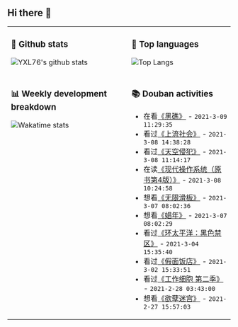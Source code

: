 ## Hi there 👋

<table>
<tr>
<td valign="top" width="54%">

### 🔭 Github stats

![YXL76's github stats](https://github-readme-stats.yxl76.vercel.app/api?username=YXL76&count_private=true&show_icons=true&include_all_commits=true&theme=tokyonight&line_height=28)

</td>

<td valign="top" width="46%">

### 🌱 Top languages

![Top Langs](https://github-readme-stats.yxl76.vercel.app/api/top-langs/?username=YXL76&layout=compact&theme=tokyonight&langs_count=10&hide=HTML,CSS,SCSS)

</td>
</tr>
<tr>
<td valign="top" width="54%">

### 📊 Weekly development breakdown

![Wakatime stats](https://github-readme-stats.yxl76.vercel.app/api/wakatime?username=YXL76&layout=compact&theme=tokyonight)


</td>
<td valign="top" width="46%">

### 📚 Douban activities

- 在看[《黑礁》](http://movie.douban.com/subject/2036289/) - `2021-3-09 11:29:35`
- 看过[《上流社会》](http://movie.douban.com/subject/27168151/) - `2021-3-08 14:38:28`
- 看过[《天空侵犯》](http://movie.douban.com/subject/35235144/) - `2021-3-08 11:14:17`
- 在读[《现代操作系统（原书第4版）》](https://book.douban.com/subject/27096665/) - `2021-3-08 10:24:58`
- 想看[《无限滑板》](http://movie.douban.com/subject/35208431/) - `2021-3-07 08:02:36`
- 想看[《娼年》](http://movie.douban.com/subject/27061510/) - `2021-3-07 08:02:29`
- 看过[《环太平洋：黑色禁区》](http://movie.douban.com/subject/30373717/) - `2021-3-04 15:35:40`
- 看过[《假面饭店》](http://movie.douban.com/subject/27126336/) - `2021-3-02 15:33:51`
- 看过[《工作细胞 第二季》](http://movie.douban.com/subject/33377727/) - `2021-2-28 03:43:00`
- 想看[《欲孽迷宫》](http://movie.douban.com/subject/2075721/) - `2021-2-27 15:57:03`

</td>
</tr>
</table>

<!--
**YXL76/YXL76** is a ✨ _special_ ✨ repository because its `README.md` (this file) appears on your GitHub profile.

Here are some ideas to get you started:

- 🔭 I’m currently working on ...
- 🌱 I’m currently learning ...
- 👯 I’m looking to collaborate on ...
- 🤔 I’m looking for help with ...
- 💬 Ask me about ...
- 📫 How to reach me: ...
- 😄 Pronouns: ...
- ⚡ Fun fact: ...
-->
